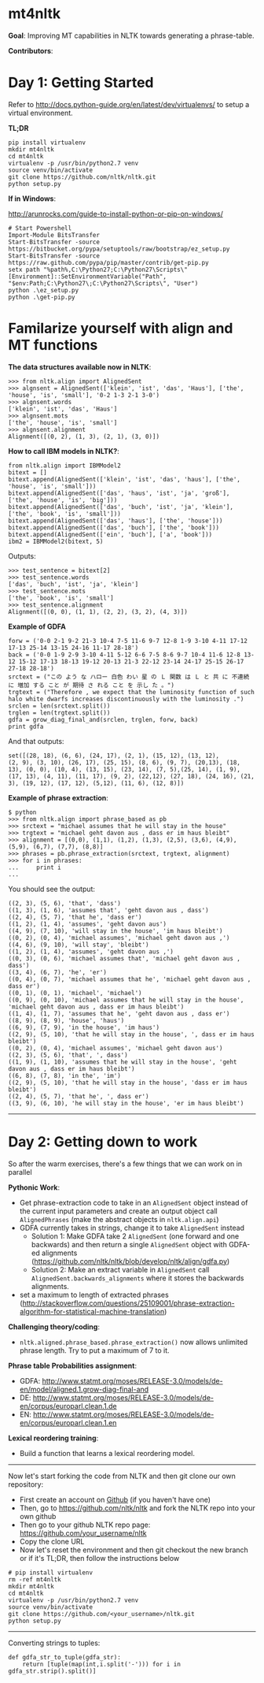 # mt4nltk

**Goal**: Improving MT capabilities in NLTK towards generating a phrase-table.

**Contributors**:
 


Day 1: Getting Started
====

Refer to http://docs.python-guide.org/en/latest/dev/virtualenvs/ to setup a virtual environment.

**TL;DR**

```
pip install virtualenv
mkdir mt4nltk
cd mt4nltk
virtualenv -p /usr/bin/python2.7 venv
source venv/bin/activate
git clone https://github.com/nltk/nltk.git
python setup.py
```

**If in Windows**:

http://arunrocks.com/guide-to-install-python-or-pip-on-windows/

```
# Start Powershell
Import-Module BitsTransfer 
Start-BitsTransfer -source https://bitbucket.org/pypa/setuptools/raw/bootstrap/ez_setup.py
Start-BitsTransfer -source https://raw.github.com/pypa/pip/master/contrib/get-pip.py
setx path "%path%,C:\Python27;C:\Python27\Scripts\"
[Environment]::SetEnvironmentVariable("Path", "$env:Path;C:\Python27\;C:\Python27\Scripts\", "User")
python .\ez_setup.py
python .\get-pip.py
```



Familarize yourself with align and MT functions 
====

**The data structures available now in NLTK**:

```
>>> from nltk.align import AlignedSent
>>> algnsent = AlignedSent(['klein', 'ist', 'das', 'Haus'], ['the', 'house', 'is', 'small'], '0-2 1-3 2-1 3-0')
>>> algnsent.words
['klein', 'ist', 'das', 'Haus']
>>> algnsent.mots
['the', 'house', 'is', 'small']
>>> algnsent.alignment
Alignment([(0, 2), (1, 3), (2, 1), (3, 0)])
```

**How to call IBM models in NLTK?**:

```
from nltk.align import IBMModel2
bitext = []
bitext.append(AlignedSent(['klein', 'ist', 'das', 'haus'], ['the', 'house', 'is', 'small']))
bitext.append(AlignedSent(['das', 'haus', 'ist', 'ja', 'groß'], ['the', 'house', 'is', 'big']))
bitext.append(AlignedSent(['das', 'buch', 'ist', 'ja', 'klein'], ['the', 'book', 'is', 'small']))
bitext.append(AlignedSent(['das', 'haus'], ['the', 'house']))
bitext.append(AlignedSent(['das', 'buch'], ['the', 'book']))
bitext.append(AlignedSent(['ein', 'buch'], ['a', 'book']))
ibm2 = IBMModel2(bitext, 5)
```

Outputs:

```
>>> test_sentence = bitext[2]
>>> test_sentence.words
['das', 'buch', 'ist', 'ja', 'klein']
>>> test_sentence.mots
['the', 'book', 'is', 'small']
>>> test_sentence.alignment
Alignment([(0, 0), (1, 1), (2, 2), (3, 2), (4, 3)])
```


**Example of GDFA**

```
forw = ('0-0 2-1 9-2 21-3 10-4 7-5 11-6 9-7 12-8 1-9 3-10 4-11 17-12 17-13 25-14 13-15 24-16 11-17 28-18')
back = ('0-0 1-9 2-9 3-10 4-11 5-12 6-6 7-5 8-6 9-7 10-4 11-6 12-8 13-12 15-12 17-13 18-13 19-12 20-13 21-3 22-12 23-14 24-17 25-15 26-17 27-18 28-18')
srctext = ("この よう な ハロー 白色 わい 星 の Ｌ 関数 は Ｌ と 共 に 不連続 に 増加 する こと が 期待 さ れる こと を 示し た 。")
trgtext = ("Therefore , we expect that the luminosity function of such halo white dwarfs increases discontinuously with the luminosity .")
srclen = len(srctext.split())
trglen = len(trgtext.split())
gdfa = grow_diag_final_and(srclen, trglen, forw, back)
print gdfa
```

And that outputs:

```
set([(28, 18), (6, 6), (24, 17), (2, 1), (15, 12), (13, 12),
(2, 9), (3, 10), (26, 17), (25, 15), (8, 6), (9, 7), (20,13), (18, 13), (0, 0), (10, 4), (13, 15), (23, 14), (7, 5),(25, 14), (1, 9), (17, 13), (4, 11), (11, 17), (9, 2), (22,12), (27, 18), (24, 16), (21, 3), (19, 12), (17, 12), (5,12), (11, 6), (12, 8)])
```

**Example of phrase extraction**:

```
$ python
>>> from nltk.align import phrase_based as pb
>>> srctext = "michael assumes that he will stay in the house"
>>> trgtext = "michael geht davon aus , dass er im haus bleibt"
>>> alignment = [(0,0), (1,1), (1,2), (1,3), (2,5), (3,6), (4,9), (5,9), (6,7), (7,7), (8,8)]
>>> phrases = pb.phrase_extraction(srctext, trgtext, alignment)
>>> for i in phrases:
...     print i
... 
```

You should see the output:

```
((2, 3), (5, 6), 'that', 'dass')
((1, 3), (1, 6), 'assumes that', 'geht davon aus , dass')
((2, 4), (5, 7), 'that he', 'dass er')
((1, 2), (1, 4), 'assumes', 'geht davon aus')
((4, 9), (7, 10), 'will stay in the house', 'im haus bleibt')
((0, 2), (0, 4), 'michael assumes', 'michael geht davon aus ,')
((4, 6), (9, 10), 'will stay', 'bleibt')
((1, 2), (1, 4), 'assumes', 'geht davon aus ,')
((0, 3), (0, 6), 'michael assumes that', 'michael geht davon aus , dass')
((3, 4), (6, 7), 'he', 'er')
((0, 4), (0, 7), 'michael assumes that he', 'michael geht davon aus , dass er')
((0, 1), (0, 1), 'michael', 'michael')
((0, 9), (0, 10), 'michael assumes that he will stay in the house', 'michael geht davon aus , dass er im haus bleibt')
((1, 4), (1, 7), 'assumes that he', 'geht davon aus , dass er')
((8, 9), (8, 9), 'house', 'haus')
((6, 9), (7, 9), 'in the house', 'im haus')
((2, 9), (5, 10), 'that he will stay in the house', ', dass er im haus bleibt')
((0, 2), (0, 4), 'michael assumes', 'michael geht davon aus')
((2, 3), (5, 6), 'that', ', dass')
((1, 9), (1, 10), 'assumes that he will stay in the house', 'geht davon aus , dass er im haus bleibt')
((6, 8), (7, 8), 'in the', 'im')
((2, 9), (5, 10), 'that he will stay in the house', 'dass er im haus bleibt')
((2, 4), (5, 7), 'that he', ', dass er')
((3, 9), (6, 10), 'he will stay in the house', 'er im haus bleibt')
```
----

Day 2: Getting down to work
====

So after the warm exercises, there's a few things that we can work on in parallel
 
**Pythonic Work**:
 
 - Get phrase-extraction code to take in an `AlignedSent` object instead of the current input parameters and create an output object call `AlignedPhrases` (make the abstract objects in `nltk.align.api`)
 - GDFA currently takes in strings, change it to take `AlignedSent` instead
   -  Solution 1: Make GDFA take 2 `AlignedSent` (one forward and one backwards) and then return a single `AlignedSent` object with GDFA-ed alignments (https://github.com/nltk/nltk/blob/develop/nltk/align/gdfa.py)
   -  Solution 2: Make an extract variable in `AlignedSent` call `AlignedSent.backwards_alignments` where it stores the backwards alignments.
 - set a maximum to length of extracted phrases (http://stackoverflow.com/questions/25109001/phrase-extraction-algorithm-for-statistical-machine-translation)
   

**Challenging theory/coding**:

 - `nltk.aligned.phrase_based.phrase_extraction()` now allows unlimited phrase length. Try to put a maximum of 7 to it.
 

**Phrase table Probabilities assignment**:

 - GDFA: http://www.statmt.org/moses/RELEASE-3.0/models/de-en/model/aligned.1.grow-diag-final-and
 - DE: http://www.statmt.org/moses/RELEASE-3.0/models/de-en/corpus/europarl.clean.1.de
 - EN: http://www.statmt.org/moses/RELEASE-3.0/models/de-en/corpus/europarl.clean.1.en
 
**Lexical reordering training**:

 - Build a function that learns a lexical reordering model.


----

Now let's start forking the code from NLTK and then git clone our own repository:

 - First create an account on [Github](https://github.com/) (if you haven't have one)
 - Then, go to https://github.com/nltk/nltk and fork the NLTK repo into your own github
 - Then go to your github NLTK repo page: https://github.com/your_username/nltk
 - Copy the clone URL
 - Now let's reset the environment and then git checkout the new branch or if it's TL;DR, then follow the instructions below
 

```
# pip install virtualenv
rm -ref mt4nltk
mkdir mt4nltk
cd mt4nltk
virtualenv -p /usr/bin/python2.7 venv
source venv/bin/activate
git clone https://github.com/<your_username>/nltk.git
python setup.py
```

----

Converting strings to tuples:

```
def gdfa_str_to_tuple(gdfa_str):
	return [tuple(map(int,i.split('-'))) for i in gdfa_str.strip().split()]

```
